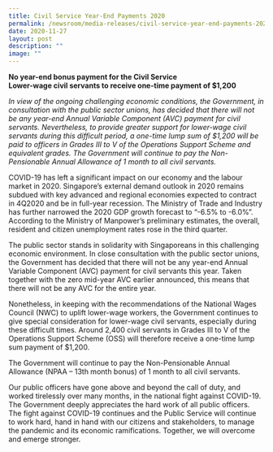 ```yaml
---
title: Civil Service Year‑End Payments 2020
permalink: /newsroom/media-releases/civil-service-year-end-payments-2020/
date: 2020-11-27
layout: post
description: ""
image: ""
---
```

**No year-end bonus payment for the Civil Service  
Lower-wage civil servants to receive one-time payment of $1,200**

_In view of the ongoing challenging economic conditions, the Government, in consultation with the public sector unions, has decided that there will not be any year-end Annual Variable Component (AVC) payment for civil servants. Nevertheless, to provide greater support for lower-wage civil servants during this difficult period, a one-time lump sum of $1,200 will be paid to officers in Grades III to V of the Operations Support Scheme and equivalent grades. The Government will continue to pay the Non-Pensionable Annual Allowance of 1 month to all civil servants._  
  
COVID-19 has left a significant impact on our economy and the labour market in 2020. Singapore’s external demand outlook in 2020 remains subdued with key advanced and regional economies expected to contract in 4Q2020 and be in full-year recession. The Ministry of Trade and Industry has further narrowed the 2020 GDP growth forecast to “-6.5% to -6.0%”. According to the Ministry of Manpower’s preliminary estimates, the overall, resident and citizen unemployment rates rose in the third quarter.   
  
The public sector stands in solidarity with Singaporeans in this challenging economic environment. In close consultation with the public sector unions, the Government has decided that there will not be any year-end Annual Variable Component (AVC) payment for civil servants this year. Taken together with the zero mid-year AVC earlier announced, this means that there will not be any AVC for the entire year.  
  
Nonetheless, in keeping with the recommendations of the National Wages Council (NWC) to uplift lower-wage workers, the Government continues to give special consideration for lower-wage civil servants, especially during these difficult times. Around 2,400 civil servants in Grades III to V of the Operations Support Scheme (OSS) will therefore receive a one-time lump sum payment of $1,200.   
  
The Government will continue to pay the Non-Pensionable Annual Allowance (NPAA – 13th month bonus) of 1 month to all civil servants.   
  
Our public officers have gone above and beyond the call of duty, and worked tirelessly over many months, in the national fight against COVID-19. The Government deeply appreciates the hard work of all public officers.  The fight against COVID-19 continues and the Public Service will continue to work hard, hand in hand with our citizens and stakeholders, to manage the pandemic and its economic ramifications. Together, we will overcome and emerge stronger.